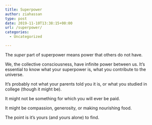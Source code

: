 ```yaml
---
title: Superpower
author: ziahassan
type: post
date: 2019-11-10T13:38:15+00:00
url: /superpower/
categories:
  - Uncategorized

---
```

The _super_ part of superpower means power that others do not have.

We, the collective consciousness, have infinite power between us. It&#8217;s essential to know what your superpower is, what you contribute to the universe.

It&#8217;s probably not what your parents told you it is, or what you studied in college (though it might be).

It might not be something for which you will ever be paid.

It might be compassion, generosity, or making nourishing food.

The point is it&#8217;s yours (and yours alone) to find.